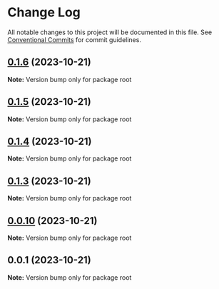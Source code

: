# Change Log

All notable changes to this project will be documented in this file.
See [Conventional Commits](https://conventionalcommits.org) for commit guidelines.

## [0.1.6](https://github.com/xexiu/astro-components/compare/v0.1.5...v0.1.6) (2023-10-21)

**Note:** Version bump only for package root





## [0.1.5](https://github.com/xexiu/astro-components/compare/v0.1.4...v0.1.5) (2023-10-21)

**Note:** Version bump only for package root





## [0.1.4](https://github.com/xexiu/astro-components/compare/v0.1.3...v0.1.4) (2023-10-21)

**Note:** Version bump only for package root





## [0.1.3](https://github.com/xexiu/astro-components/compare/v0.1.2...v0.1.3) (2023-10-21)

**Note:** Version bump only for package root





## [0.0.10](https://github.com/xexiu/astro-components/compare/v0.0.8...v0.0.10) (2023-10-21)

**Note:** Version bump only for package root





## 0.0.1 (2023-10-21)

**Note:** Version bump only for package root

